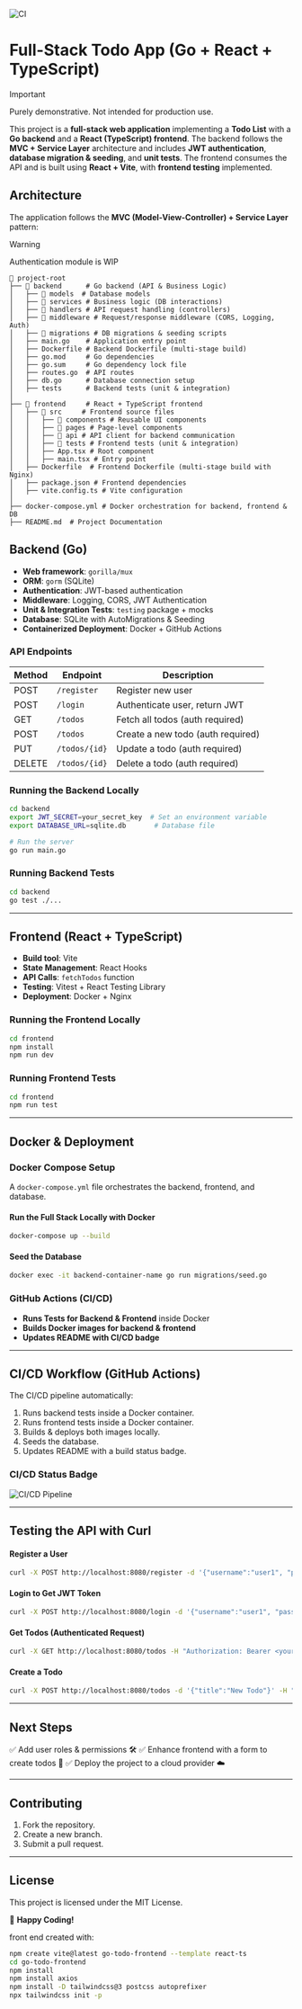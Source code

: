 ![CI](https://github.com/cloudlifter95/go-backed-react-app/actions/workflows/deploy.yml/badge.svg?branch=main)

# Full-Stack Todo App (Go + React + TypeScript)

> [!Important]
> Purely demonstrative. Not intended for production use.

This project is a **full-stack web application** implementing a **Todo List** with a **Go backend** and a **React (TypeScript) frontend**. The backend follows the **MVC + Service Layer** architecture and includes **JWT authentication**, **database migration & seeding**, and **unit tests**. The frontend consumes the API and is built using **React + Vite**, with **frontend testing** implemented.

## **Architecture**
The application follows the **MVC (Model-View-Controller) + Service Layer** pattern:

> [!Warning]
> Authentication module is WIP

```
📂 project-root
├── 📂 backend      # Go backend (API & Business Logic)
│   ├── 📂 models  # Database models
│   ├── 📂 services # Business logic (DB interactions)
│   ├── 📂 handlers # API request handling (controllers)
│   ├── 📂 middleware # Request/response middleware (CORS, Logging, Auth)
│   ├── 📂 migrations # DB migrations & seeding scripts
│   ├── main.go    # Application entry point
│   ├── Dockerfile # Backend Dockerfile (multi-stage build)
│   ├── go.mod     # Go dependencies
│   ├── go.sum     # Go dependency lock file
│   ├── routes.go  # API routes
│   ├── db.go      # Database connection setup
│   ├── tests      # Backend tests (unit & integration)
│
├── 📂 frontend     # React + TypeScript frontend
│   ├── 📂 src     # Frontend source files
│   │   ├── 📂 components # Reusable UI components
│   │   ├── 📂 pages # Page-level components
│   │   ├── 📂 api # API client for backend communication
│   │   ├── 📂 tests # Frontend tests (unit & integration)
│   │   ├── App.tsx # Root component
│   │   ├── main.tsx # Entry point
│   ├── Dockerfile  # Frontend Dockerfile (multi-stage build with Nginx)
│   ├── package.json # Frontend dependencies
│   ├── vite.config.ts # Vite configuration
│
├── docker-compose.yml # Docker orchestration for backend, frontend & DB
├── README.md  # Project Documentation
```

## **Backend (Go)**
- **Web framework**: `gorilla/mux`
- **ORM**: `gorm` (SQLite)
- **Authentication**: JWT-based authentication
- **Middleware**: Logging, CORS, JWT Authentication
- **Unit & Integration Tests**: `testing` package + mocks
- **Database**: SQLite with AutoMigrations & Seeding
- **Containerized Deployment**: Docker + GitHub Actions

### **API Endpoints**
| Method | Endpoint          | Description          |
|--------|------------------|----------------------|
| POST   | `/register`       | Register new user |
| POST   | `/login`          | Authenticate user, return JWT |
| GET    | `/todos`          | Fetch all todos (auth required) |
| POST   | `/todos`          | Create a new todo (auth required) |
| PUT    | `/todos/{id}`     | Update a todo (auth required) |
| DELETE | `/todos/{id}`     | Delete a todo (auth required) |

### **Running the Backend Locally**
```sh
cd backend
export JWT_SECRET=your_secret_key  # Set an environment variable
export DATABASE_URL=sqlite.db       # Database file

# Run the server
go run main.go
```

### **Running Backend Tests**
```sh
cd backend
go test ./...
```

---
## **Frontend (React + TypeScript)**
- **Build tool**: Vite
- **State Management**: React Hooks
- **API Calls**: `fetchTodos` function
- **Testing**: Vitest + React Testing Library
- **Deployment**: Docker + Nginx

### **Running the Frontend Locally**
```sh
cd frontend
npm install
npm run dev
```

### **Running Frontend Tests**
```sh
cd frontend
npm run test
```

---
## **Docker & Deployment**
### **Docker Compose Setup**
A `docker-compose.yml` file orchestrates the backend, frontend, and database.

#### **Run the Full Stack Locally with Docker**
```sh
docker-compose up --build
```

#### **Seed the Database**
```sh
docker exec -it backend-container-name go run migrations/seed.go
```

### **GitHub Actions (CI/CD)**
- **Runs Tests for Backend & Frontend** inside Docker
- **Builds Docker images for backend & frontend**
- **Updates README with CI/CD badge**

---
## **CI/CD Workflow (GitHub Actions)**
The CI/CD pipeline automatically:
1. Runs backend tests inside a Docker container.
2. Runs frontend tests inside a Docker container.
3. Builds & deploys both images locally.
4. Seeds the database.
5. Updates README with a build status badge.

### **CI/CD Status Badge**
![CI/CD Pipeline](https://github.com/your-repo-name/badge.svg)

---
## **Testing the API with Curl**

#### **Register a User**
```sh
curl -X POST http://localhost:8080/register -d '{"username":"user1", "password":"pass"}' -H "Content-Type: application/json"
```

#### **Login to Get JWT Token**
```sh
curl -X POST http://localhost:8080/login -d '{"username":"user1", "password":"pass"}' -H "Content-Type: application/json"
```

#### **Get Todos (Authenticated Request)**
```sh
curl -X GET http://localhost:8080/todos -H "Authorization: Bearer <your_jwt_token>"
```

#### **Create a Todo**
```sh
curl -X POST http://localhost:8080/todos -d '{"title":"New Todo"}' -H "Authorization: Bearer <your_jwt_token>" -H "Content-Type: application/json"
```

---
## **Next Steps**
✅ Add user roles & permissions 🛠️
✅ Enhance frontend with a form to create todos 🎨
✅ Deploy the project to a cloud provider ☁️

---
## **Contributing**
1. Fork the repository.
2. Create a new branch.
3. Submit a pull request.

---
## **License**
This project is licensed under the MIT License.

🚀 **Happy Coding!**


front end created with:
``` bash
npm create vite@latest go-todo-frontend --template react-ts
cd go-todo-frontend
npm install
npm install axios
npm install -D tailwindcss@3 postcss autoprefixer
npx tailwindcss init -p
```